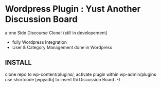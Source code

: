 # Wordpress Plugin : Yust Another Discussion Board


a one Side Discourse Clone! (still in developement)

- fully Wordpress Integration
- User & Category Management done in Wordpress


## INSTALL

clone repo to wp-content/plugins/, activate plugin within wp-admin/plugins
use shortcode [wpyadb] to insert thi Discussion Board  :-)
